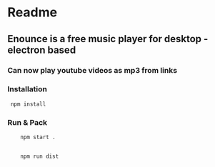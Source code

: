 # Readme 
## Enounce is a free music player for desktop  - electron based
### Can now play youtube videos as mp3 from links


### Installation
```bash
 npm install
```

### Run & Pack

```bash
    npm start .


    npm run dist
```

